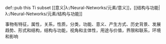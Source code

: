 def::pub this Ti subset [[意义|λ:/Neural-Networks/元素/意义]]，[[结构与功能|λ:/Neural-Networks/元素/结构与功能]]

事物有特征，属性，关系，性质，分类，功能、意义、产生方式、历史背景、发展趋势、形式和结构，结构与功能，视角和主体性，用途与价值，界限和联系，环境和影响
